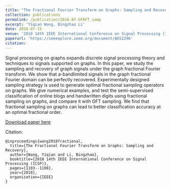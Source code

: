 ```yaml
---
title: "The Fractional Fourier Transform on Graphs: Sampling and Recovery"
collection: publications
permalink: /publication/2018-07-GFRFT_samp
excerpt: 'Yiqian Wang, Bingzhao Li'
date: 2018-07-15
venue: '2018 14th IEEE International Conference on Signal Processing (ICSP)'
paperurl: 'https://ieeexplore.ieee.org/document/8652296'
citation: 
---
```

Signal processing on graphs expands discrete signal processing theory and techniques to signals supported on graphs. In this paper, we study the sampling and recovery of graph signals under the graph fractional Fourier transform. We show that a-bandlimited signals in the graph fractional Fourier domain can be perfectly recovered. Experimentally designed sampling strategy is used to generate optimal fractional sampling operators on graphs. We give numerical examples, and test the semi-supervised classification of online blogs and handwritten digits using fractional sampling on graphs, and compare it with GFT sampling. We find that fractional sampling on graphs can lead to better classification accuracy at an optimal fractional order.

[Download paper here](https://ieeexplore.ieee.org/document/8652296)

Citation: 
```
@inproceedings{wang2018fractional,
  title={The Fractional Fourier Transform on Graphs: Sampling and Recovery},
  author={Wang, Yiqian and Li, Bingzhao},
  booktitle={2018 14th IEEE International Conference on Signal Processing (ICSP)},
  pages={1103--1108},
  year={2018},
  organization={IEEE}
}
```